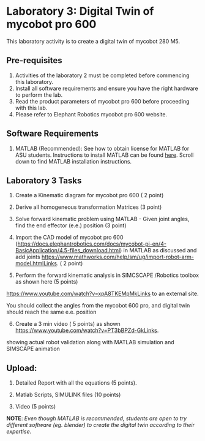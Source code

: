 # Laboratory 3: Digital Twin of mycobot pro 600
This laboratory activity is to create a digital twin of mycobot 280 M5. 

## Pre-requisites
1. Activities of the laboratory 2 must be completed before commencing this laboratory. 
2. Install all software requirements and ensure you have the right hardware to perform the lab. 
3. Read the product parameters of mycobot pro 600 before proceeding with this lab. 
4. Please refer to Elephant Robotics mycobot pro 600 website.

## Software Requirements

1. MATLAB (Recommended): See how to obtain license for MATLAB for ASU students. Instructions to install MATLAB can be found [here](https://ets.engineering.asu.edu/research/software-collaboration-tools/). Scroll down to find MATLAB installation instructions.


## Laboratory 3 Tasks

1. Create a Kinematic diagram for mycobot pro 600 ( 2 point)

2. Derive all homogeneous transformation Matrices (3 point)

3. Solve forward kinematic problem using MATLAB - Given joint angles, find the end effector (e.e.) position (3 point)

4. Import the CAD model of mycobot pro 600  (https://docs.elephantrobotics.com/docs/mycobot-pi-en/4-BasicApplication/4.5-files_download.html) in MATLAB as discussed and add joints  https://www.mathworks.com/help/sm/ug/import-robot-arm-model.htmlLinks. ( 2 point)

5. Perform the forward kinematic analysis in SIMCSCAPE /Robotics toolbox as shown here (5 points)

https://www.youtube.com/watch?v=xpA8TKEMpMkLinks to an external site.


You should collect the angles from the mycobot 600 pro, and digital twin should reach the same e.e. position 

6. Create a 3 min video ( 5 points) as shown
https://www.youtube.com/watch?v=PT3bBPZd-GkLinks.

showing actual robot validation along with MATLAB simulation and SIMSCAPE animation


## Upload:

1. Detailed Report with all the equations (5 points).

2. Matlab Scripts, SIMULINK files (10 points)

3. Video (5 points)


**NOTE**: *Even though MATLAB is recommended, students are open to try different software (eg. blender) to create the digital twin according to their expertise*. 



